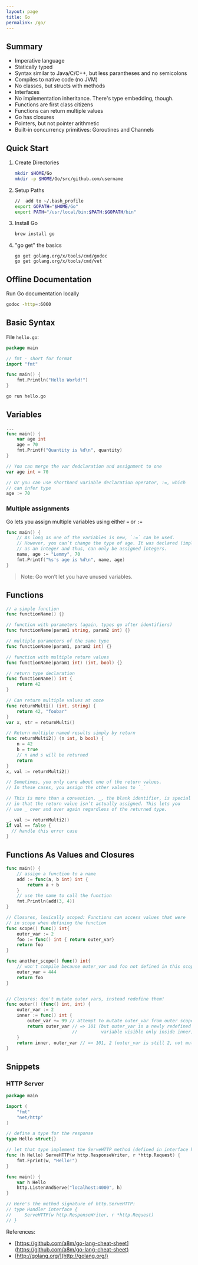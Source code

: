 ```yaml
---
layout: page
title: Go
permalink: /go/
---
```


## Summary

* Imperative language
* Statically typed
* Syntax similar to Java/C/C++, but less parantheses and no semicolons
* Compiles to native code (no JVM)
* No classes, but structs with methods
* Interfaces
* No implementation inheritance. There's type embedding, though.
* Functions are first class citizens
* Functions can return multiple values
* Go has closures
* Pointers, but not pointer arithmetic
* Built-in concurrency primitives: Goroutines and Channels

## Quick Start

1. Create Directories

    ```bash
    mkdir $HOME/Go
    mkdir -p $HOME/Go/src/github.com/username
    ```
2. Setup Paths

    ```bash
    //  add to ~/.bash_profile
    export GOPATH="$HOME/Go"
    export PATH="/usr/local/bin:$PATH:$GOPATH/bin"
    ```

3. Install Go

    ```bash
    brew install go
    ```

4. "go get" the basics

    ```
    go get golang.org/x/tools/cmd/godoc
    go get golang.org/x/tools/cmd/vet
    ```

## Offline Documentation

Run Go documentation locally

```bash
godoc -http=:6060
```

## Basic Syntax

File `hello.go`:

```go
package main

// fmt - short for format
import "fmt"

func main() {
    fmt.Println("Hello World!")
}
```

```bash
go run hello.go
```

## Variables

```go
...
func main() {
    var age int
    age = 70
    fmt.Printf("Quantity is %d\n", quantity)
}

// You can merge the var dedclaration and assignment to one
var age int = 70

// Or you can use shorthand variable declaration operator, :=, which
// can infer type
age := 70
```

### Multiple assignments

Go lets you assign multiple variables using either `=` or `:=`

```go
func main() {
    // As long as one of the variables is new, `:=` can be used.
    // However, you can’t change the type of age. It was declared (implicitly)
    // as an integer and thus, can only be assigned integers.
    name, age := "Lemmy", 70
    fmt.Printf("%s's age is %d\n", name, age)
}
```

> Note: Go won’t let you have unused variables.

## Functions

```go
// a simple function
func functionName() {}

// function with parameters (again, types go after identifiers)
func functionName(param1 string, param2 int) {}

// multiple parameters of the same type
func functionName(param1, param2 int) {}

// function with multiple return values
func functionName(param1 int) (int, bool) {}

// return type declaration
func functionName() int {
    return 42
}

// Can return multiple values at once
func returnMulti() (int, string) {
    return 42, "foobar"
}
var x, str = returnMulti()

// Return multiple named results simply by return
func returnMulti2() (n int, b bool) {
    n = 42
    b = true
    // n and s will be returned
    return
}
x, val := returnMulti2()

// Sometimes, you only care about one of the return values.
// In these cases, you assign the other values to `_`

// This is more than a convention. _, the blank identifier, is special
// in that the return value isn’t actually assigned. This lets you
// use _ over and over again regardless of the returned type.

_, val := returnMulti2()
if val == false {
  // handle this error case
}
```

## Functions As Values and Closures

```go
func main() {
    // assign a function to a name
    add := func(a, b int) int {
        return a + b
    }
    // use the name to call the function
    fmt.Println(add(3, 4))
}

// Closures, lexically scoped: Functions can access values that were
// in scope when defining the function
func scope() func() int{
    outer_var := 2
    foo := func() int { return outer_var}
    return foo
}

func another_scope() func() int{
    // won't compile because outer_var and foo not defined in this scope
    outer_var = 444
    return foo
}


// Closures: don't mutate outer vars, instead redefine them!
func outer() (func() int, int) {
    outer_var := 2
    inner := func() int {
        outer_var += 99 // attempt to mutate outer_var from outer scope
        return outer_var // => 101 (but outer_var is a newly redefined
                         //         variable visible only inside inner)
    }
    return inner, outer_var // => 101, 2 (outer_var is still 2, not mutated by foo!)
}
```

## Snippets

### HTTP Server

```go
package main

import (
    "fmt"
    "net/http"
)

// define a type for the response
type Hello struct{}

// let that type implement the ServeHTTP method (defined in interface http.Handler)
func (h Hello) ServeHTTP(w http.ResponseWriter, r *http.Request) {
    fmt.Fprint(w, "Hello!")
}

func main() {
    var h Hello
    http.ListenAndServe("localhost:4000", h)
}

// Here's the method signature of http.ServeHTTP:
// type Handler interface {
//     ServeHTTP(w http.ResponseWriter, r *http.Request)
// }
```

References:

* [https://github.com/a8m/go-lang-cheat-sheet](https://github.com/a8m/go-lang-cheat-sheet)
* [http://golang.org/](http://golang.org/)
